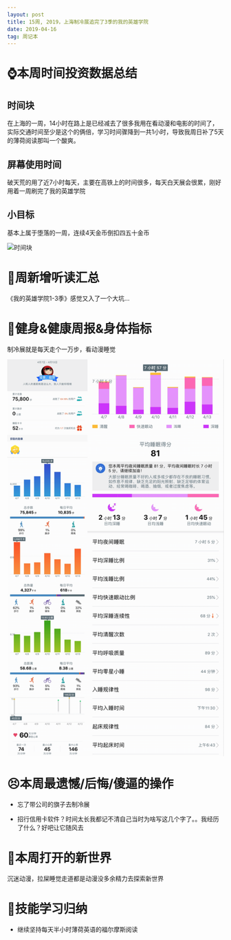 ```yaml
---
layout: post
title: 15周, 2019，上海制冷展追完了3季的我的英雄学院
date: 2019-04-16
tag: 周记本
---
```


# ⌚️本周时间投资数据总结

## 时间块

在上海的一周，14小时在路上是已经减去了很多我用在看动漫和电影的时间了，实际交通时间至少是这个的俩倍，学习时间骤降到一共1小时，导致我周日补了5天的薄荷阅读那叫一个酸爽。

## 屏幕使用时间

破天荒的用了近7小时每天，主要在高铁上的时间很多，每天白天展会很累，刚好用着一周刷完了我的英雄学院

## 小目标

基本上属于堕落的一周，连续4天金币倒扣四五十金币

![时间块](/images/pic/week1915_1.jpg)


# 📖周新增听读汇总

《我的英雄学院1-3季》感觉又入了一个大坑...

# 👊健身&健康周报&身体指标

制冷展就是每天走个一万步，看动漫睡觉

![华为健康](/images/pic/week1915_2.png)

# 😣本周最遗憾/后悔/傻逼的操作

- 忘了带公司的旗子去制冷展

- 招行信用卡软件？时间太长我都记不清自己当时为啥写这几个字了。。我经历了什么？好吧让它随风去

# 🦖本周打开的新世界

沉迷动漫，拉屎睡觉走道都是动漫没多余精力去探索新世界

# 🔧技能学习归纳

- 继续坚持每天半小时薄荷英语的福尔摩斯阅读

